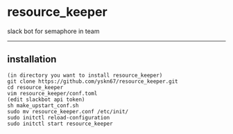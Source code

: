 # resource_keeper
slack bot for semaphore in team

---

## installation

```
(in directory you want to install resource_keeper)
git clone https://github.com/yskn67/resource_keeper.git
cd resource_keeper
vim resource_keeper/conf.toml
(edit slackbot api token)
sh make_upstart_conf.sh
sudo mv resource_keeper.conf /etc/init/
sudo initctl reload-configuration
sudo initctl start resource_keeper
```
